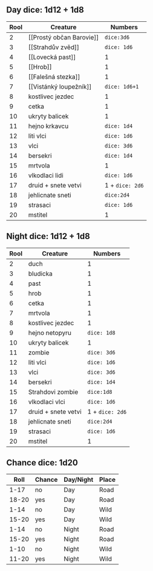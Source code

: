 ## Day dice: 1d12 + 1d8

| Rool | Creature            | Numbers         |
| ---- | ------------------- | --------------- |
| 2    | [[Prostý občan Barovie]]          | `dice:3d6`      |
| 3    | [[Strahdův zvěd]]               | `dice: 1d6`     |
| 4    | [[Lovecká past]]                 | 1               |
| 5    | [[Hrob]]                | 1               |
| 6    | [[Falešná stezka]]         | 1               |
| 7    | [[Vistánký loupežník]]          | `dice: 1d6+1`   |
| 8    | kostlivec jezdec    | 1               |
| 9    | cetka               | 1               |
| 10   | ukryty balicek      | 1               |
| 11   | hejno krkavcu       | `dice: 1d4`     |
| 12   | liti vlci           | `dice: 1d6`     |
| 13   | vlci                | `dice: 3d6`     |
| 14   | bersekri            | `dice: 1d4`     |
| 15   | mrtvola             | 1               |
| 16   | vlkodlaci lidi      | `dice: 1d6`     |
| 17   | druid + snete vetvi | 1 + `dice: 2d6` |
| 18   | jehlicnate sneti    | `dice:2d4`      |
| 19   | strasaci                    | `dice: 1d6`     |
| 20   | mstitel             | 1               |

## Night dice: 1d12 + 1d8

| Rool | Creature            | Numbers         |
| ---- | ------------------- | --------------- |
| 2    | duch                | 1               |
| 3    | bludicka            | 1               |
| 4    | past                | 1               |
| 5    | hrob                | 1               |
| 6    | cetka               | 1               |
| 7    | mrtvola             | 1               |
| 8    | kostlivec jezdec    | 1               |
| 9    | hejno netopyru      | `dice: 1d8`     |
| 10   | ukryty balicek      | 1               |
| 11   | zombie              | `dice: 3d6`     |
| 12   | liti vlci           | `dice: 1d6`     |
| 13   | vlci                | `dice: 3d6`     |
| 14   | bersekri            | `dice: 1d4`     |
| 15   | Strahdovi zombie    | `dice:1d8`               |
| 16   | vlkodlaci vlci      | `dice: 1d6`     |
| 17   | druid + snete vetvi | 1 + `dice: 2d6` |
| 18   | jehlicnate sneti    | `dice:2d4`      |
| 19   | strasaci            | `dice: 1d6`     |
| 20   | mstitel             | 1               |


## Chance dice: 1d20

| Roll  | Chance | Day/Night | Place |
| ----- | ------ | --------- | ----- |
| 1-17  | no     | Day       | Road  |
| 18-20 | yes    | Day       | Road  |
| 1-14  | no     | Day       | Wild  |
| 15-20 | yes    | Day       | Wild  |
| 1-14  | no     | Night     | Road  |
| 15-20 | yes    | Night     | Road  |
| 1-10  | no     | Night     | Wild  |
| 11-20 | yes    | Night     | Wild  |

